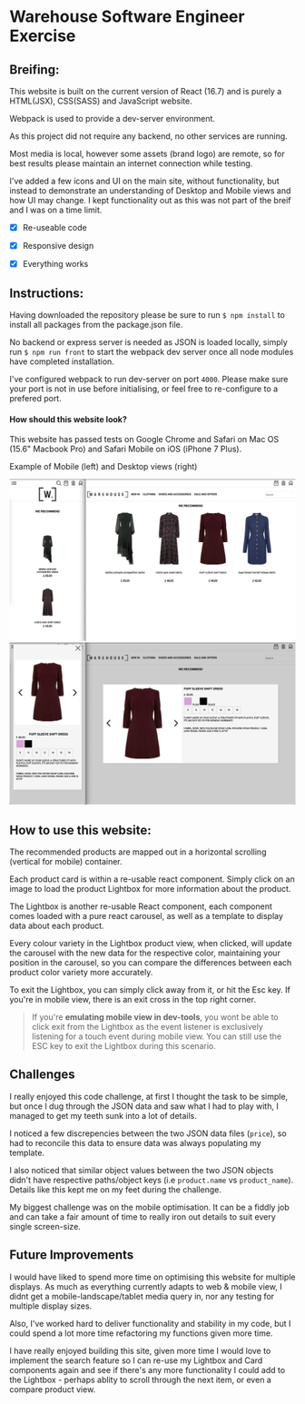 # Warehouse Software Engineer Exercise

## Breifing:
This website is built on the current version of React (16.7) and is purely a HTML(JSX), CSS(SASS) and JavaScript website.

Webpack is used to provide a dev-server environment.

As this project did not require any backend, no other services are running.

Most media is local, however some assets (brand logo) are remote, so for best results please maintain an internet connection while testing.

I've added a few icons and UI on the main site, without functionality, but instead to demonstrate an understanding of Desktop and Mobile views and how UI may change. I kept functionality out as this was not part of the breif and I was on a time limit.

- [x] Re-useable code
- [x] Responsive design
- [x] Everything works


## Instructions:
Having downloaded the repository please be sure to run 
`$ npm install` to install all packages from the package.json file.

No backend or express server is needed as JSON is loaded locally, simply run `$ npm run front` to start the webpack dev server once all node modules have completed installation.

I've configured webpack to run dev-server on port `4000`. Please make sure your port is not in use before initialising, or feel free to re-configure to a prefered port.

#### How should this website look?
This website has passed tests on Google Chrome and Safari on Mac OS (15.6" Macbook Pro) and Safari Mobile on iOS (iPhone 7 Plus).

Example of Mobile (left) and Desktop views (right)

![index](warehouse1.png)
![show](warehouse2.png)

## How to use this website:
The recommended products are mapped out in a horizontal scrolling (vertical for mobile) container.

Each product card is within a re-usable react component. Simply click on an image to load the product Lightbox for more information about the product.

The Lightbox is another re-usable React component, each component comes loaded with a pure react carousel, as well as a template to display data about each product.

Every colour variety in the Lightbox product view, when clicked, will update the carousel with the new data for the respective color, maintaining your position in the carousel, so you can compare the differences between each product color variety more accurately.

To exit the Lightbox, you can simply click away from it, or hit the Esc key. If you're in mobile view, there is an exit cross in the top right corner.

> If you're **emulating mobile view in dev-tools**, you wont be able to click exit from the Lightbox as the event listener is exclusively listening for a touch event during mobile view. You can still use the ESC key to exit the Lightbox during this scenario.

## Challenges
I really enjoyed this code challenge, at first I thought the task to be simple, but once I dug through the JSON data and saw what I had to play with, I managed to get my teeth sunk into a lot of details.

I noticed a few discrepencies between the two JSON data files (`price`), so had to reconcile this data to ensure data was always populating my template. 

I also noticed that similar object values between the two JSON objects didn't have respective paths/object keys (i.e `product.name` vs `product_name`). Details like this kept me on my feet during the challenge.

My biggest challenge was on the mobile optimisation. It can be a fiddly job and can take a fair amount of time to really iron out details to suit every single screen-size.


## Future Improvements
I would have liked to spend more time on optimising this website for multiple displays. As much as everything currently adapts to web & mobile view, I didnt get a mobile-landscape/tablet media query in, nor any testing for multiple display sizes.

Also, I've worked hard to deliver functionality and stability in my code, but I could spend a lot more time refactoring my functions given more time.

I have really enjoyed building this site, given more time I would love to implement the search feature so I can re-use my Lightbox and Card components again and see if there's any more functionality I could add to the Lightbox - perhaps ablity to scroll through the next item, or even a compare product view.
